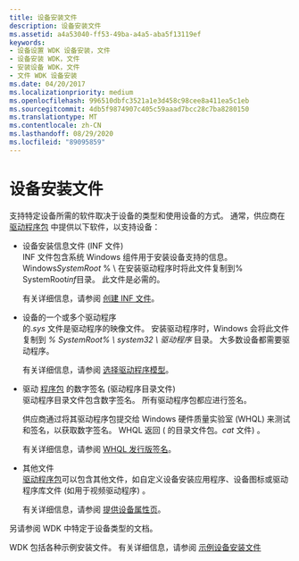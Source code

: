 ```yaml
---
title: 设备安装文件
description: 设备安装文件
ms.assetid: a4a53040-ff53-49ba-a4a5-aba5f13119ef
keywords:
- 设备设置 WDK 设备安装，文件
- 设备安装 WDK，文件
- 安装设备 WDK，文件
- 文件 WDK 设备安装
ms.date: 04/20/2017
ms.localizationpriority: medium
ms.openlocfilehash: 996510dbfc3521a1e3d458c98cee8a411ea5c1eb
ms.sourcegitcommit: 4db5f9874907c405c59aaad7bcc28c7ba8280150
ms.translationtype: MT
ms.contentlocale: zh-CN
ms.lasthandoff: 08/29/2020
ms.locfileid: "89095859"
---
```

# <a name="device-installation-files"></a>设备安装文件





支持特定设备所需的软件取决于设备的类型和使用设备的方式。 通常，供应商在 [驱动程序包](driver-packages.md) 中提供以下软件，以支持设备：

* <a href="" id="a-device-setup-information-file--inf-file-"></a>设备安装信息文件 (INF 文件)   
    INF 文件包含系统 Windows 组件用于安装设备支持的信息。 Windows*SystemRoot* % \\ 在安装驱动程序时将此文件复制到% SystemRoot*inf*目录。 此文件是必需的。

    有关详细信息，请参阅 [创建 INF 文件](overview-of-inf-files.md)。

* <a href="" id="one-or-more-drivers-for-the-device"></a>设备的一个或多个驱动程序  
    的.*sys* 文件是驱动程序的映像文件。 安装驱动程序时，Windows 会将此文件复制到 *% SystemRoot% \\ system32 \\ 驱动程序* 目录。 大多数设备都需要驱动程序。

    有关详细信息，请参阅 [选择驱动程序模型](../gettingstarted/choosing-a-driver-model.md)。

* <a href="" id="digital-signatures-for-the-driver-package--a-driver-catalog-file-"></a>驱动 [程序包](driver-packages.md) 的数字签名 (驱动程序目录文件)   
    驱动程序目录文件包含数字签名。 所有驱动程序包都应进行签名。

    供应商通过将其驱动程序包提交给 Windows 硬件质量实验室 (WHQL) 来测试和签名，以获取数字签名。 WHQL 返回 ( 的目录文件包。*cat* 文件) 。

    有关详细信息，请参阅 [WHQL 发行版签名](whql-release-signature.md)。

* <a href="" id="other-files"></a>其他文件  
    [驱动程序包](driver-packages.md)可以包含其他文件，如自定义设备安装应用程序、设备图标或驱动程序库文件 (如用于视频驱动程序) 。

    有关详细信息，请参阅 [提供设备属性页](providing-device-property-pages.md)。

另请参阅 WDK 中特定于设备类型的文档。

WDK 包括各种示例安装文件。 有关详细信息，请参阅 [示例设备安装文件](sample-device-installation-files.md)

 

